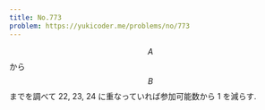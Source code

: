 ```yaml
---
title: No.773
problem: https://yukicoder.me/problems/no/773
---
```

$$ A $$ から $$ B $$ までを調べて 22, 23, 24 に重なっていれば参加可能数から 1 を減らす.
